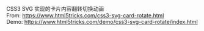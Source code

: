 CSS3 SVG 实现的卡片内容翻转切换动画  
From: https://www.html5tricks.com/css3-svg-card-rotate.html  
Demo: https://www.html5tricks.com/demo/css3-svg-card-rotate/index.html
